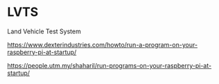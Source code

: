 # LVTS
Land Vehicle Test System

https://www.dexterindustries.com/howto/run-a-program-on-your-raspberry-pi-at-startup/

https://people.utm.my/shaharil/run-programs-on-your-raspberry-pi-at-startup/




